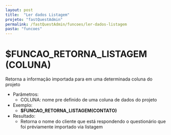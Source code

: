 ```yaml
---
layout: post
title:  "Ler dados Listagem"
projeto: "fastQuestAdmin"
permalink: /fastQuestAdmin/funcoes/ler-dados-listagem
pasta: "funcoes"
---
```

# $FUNCAO_RETORNA_LISTAGEM (COLUNA)
Retorna a informação importada para em uma determinada coluna do projeto
- Parâmetros: 
    - COLUNA: nome pre definido de uma coluna de dados do projeto
- Exemplo:
    - **$FUNCAO_RETORNA_LISTAGEM(CONTATO)**
- Resultado:
    - Retorna o nome do cliente que está respondendo o questionário que foi préviamente importado via listagem
